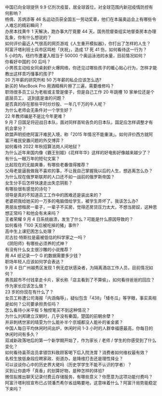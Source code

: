中国已向全球提供 9.9 亿剂次疫苗，居全球首位，对全球范围内新冠疫情防控有何影响？  
杨倩、苏炳添等 46 名运动员获全国五一劳动奖章，他们在本届奥运会上有哪些令人难忘的精彩瞬间？  
办房本找黄牛 1 天解决，跑办事大厅竟要 44 天。国务院督查组实地督查房本办理乱象，你有什么想说的？  
如何评价最近人气很高的网页游戏《人生重开模拟器》，你打出了怎样的人生？  
阿富汗塔利班士兵市区鸣枪「庆祝」，造成 17 死 41 伤，如何看待这一行为？  
5 小时内，纽约市遭灌入相当于 50000 个奥运泳池的水量，目前情况如何？  
你看好中国的 00 后吗？  
小男孩主动给女同桌剥虾火爆网络，你还见过哪些孩子的暖心贴心行为，怎样才能教出这样乖巧懂事的孩子?  
20 万年薪的研究所和 50 万年薪的私企应该怎么选?  
新买的 MacBook Pro 用酒精棉片擦了三遍，需要维修吗？  
职场很多员工认为老板或主管是傻子，但是自己工作 20 年跳槽 10 家单位还是个底层员工， 这到底是谁的问题？  
是否真的存在那些平时炒炒股、一年几千万的牛人呢？  
为什么老师会无条件对一个学生好？  
22 年教师编是不是比今年更难？  
9 月 7 日国足将迎战日本队，面对同样首轮告负的日本队，国足应怎样调整才有机会拿分？  
欧盟声明拒绝阿富汗难民入境，称「2015 年情况不能重演」。如何评价西方就阿富汗难民安置问题的外交博弈？  
如何看待 2022 年秋招算法岗人间地狱？  
为什么近年来国内像《霸王别姬》《花样年华》这样的好电影好像越来越少了？  
有什么一眼万年的短句文案？  
比起现在的无脑爽番，有哪些老番值得推荐？  
父母老是逼我做我不喜欢的事，不让我自己掌握我以后的人生，想逃离怎么办？  
为什么现在俄罗斯联邦的人口还不如一战前的俄罗斯帝国？  
女生分手后怎样快速走出失恋阴影？  
有哪些很有感觉的诗句？  
领导是真的不知道员工工作中的困难还是装出来的？  
老婆把我给她买的一万多的电脑借给学生，被学生弄坏了。我该怎么办?  
男朋友想租房一辈子，一辈子不买房，觉得还房贷压力太大，不想当房奴，这种思想正常吗？和他会有未来吗？  
王者荣耀 9 月 4 日系统崩溃，发生了什么？可能是什么原因导致的？  
如何看待「100 天后被吃掉的猪」事件?  
高中生上课犯困怎么处理？  
尼古拉·特斯拉是最被低估的科学家之一吗？  
《阴阳师》有哪些必须养的式神？  
有没有什么女主很沙雕的小说推荐？  
用 A4 纸记录一个 G 的数据需要多少钱？  
职场年轻人应该如何学会表达？  
9 月 4 日广州越秀区发现 1 例无症状感染者，为隔离酒店工作人员，目前情况如何？  
男孩超市不付钱拿走卡片，家长称「店主看到了不算偷」，如何看待爸爸的回应？作为家长应该怎么做？  
23 岁的你现在有什么了？  
女员工称遭公司海报「内涵侮辱」，疑似包含「438」「矮冬瓜」等字眼，事实真相是如何？公司要承担责任吗？  
怎么看待小米平板 5 触控笔买不到这种情况？  
为什么刘邦建立汉朝时，几乎没有秦国，楚国的前朝余孽？  
并非刺绣世家的晴雯为什么能补半个京城都没人能补的雀金裘？  
中国人每日平均休闲时间出炉，休闲时间 1-3 小时的人群幸福感最高，你每日的休闲时间有多久？  
双减新政落地后的第一个新学期开始了，作为家长 / 老师 / 学生的你感受到了什么变化？  
如何看待喜茶店员拿错饮料致顾客喝下后入院洗胃？消费者如何维权最有效？  
名校生放低身段应聘家政、街道办，是降维打击还是理性择业？  
可以谈谈你心中的历史界大佬吗（历史学学生不能不认识的学者）？  
买到让你直呼「真香」的划算好物，是种怎样的体验?  
微信拟推出聊天记录付费云存储服务，有哪些意义？你愿意为这项功能付费吗？  
阿富汗塔利班宣布已占领潘杰希尔省战略要地，这意味着什么？阿富汗局势能稳定下来吗？  
